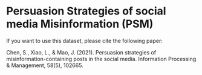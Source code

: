 # Persuasion Strategies of social media Misinformation (PSM)

If you want to use this dataset, please cite the following paper:

Chen, S., Xiao, L., & Mao, J. (2021). Persuasion strategies of misinformation-containing posts in the social media. Information Processing & Management, 58(5), 102665.
